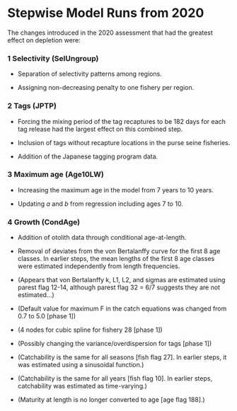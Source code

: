 # Stepwise Model Runs from 2020

The changes introduced in the 2020 assessment that had the greatest effect on
depletion were:

### 1 Selectivity (**SelUngroup**)

- Separation of selectivity patterns among regions.

- Assigning non-decreasing penalty to one fishery per region.

### 2 Tags (**JPTP**)

- Forcing the mixing period of the tag recaptures to be 182 days for each tag
  release had the largest effect on this combined step.

- Inclusion of tags without recapture locations in the purse seine fisheries.

- Addition of the Japanese tagging program data.

### 3 Maximum age (**Age10LW**)

- Increasing the maximum age in the model from 7 years to 10 years.

- Updating *a* and *b* from regression including ages 7 to 10.

### 4 Growth (**CondAge**)

- Addition of otolith data through conditional age-at-length.

- Removal of deviates from the von Bertalanffy curve for the first 8 age
  classes. In earlier steps, the mean lengths of the first 8 age classes were
  estimated independently from length frequencies.

- (Appears that von Bertalanffy k, L1, L2, and sigmas are estimated using parest
  flag 12-14, although parest flag 32 = 6/7 suggests they are not estimated...)

- (Default value for maximum F in the catch equations was changed from 0.7 to
  5.0 [phase 1])

- (4 nodes for cubic spline for fishery 28 [phase 1])

- (Possibly changing the variance/overdispersion for tags [phase 1])

- (Catchability is the same for all seasons [fish flag 27]. In earlier steps, it
  was estimated using a sinusoidal function.)

- (Catchability is the same for all years [fish flag 10]. In earlier steps,
  catchability was estimated as time-varying.)

- (Maturity at length is no longer converted to age [age flag 188].)

